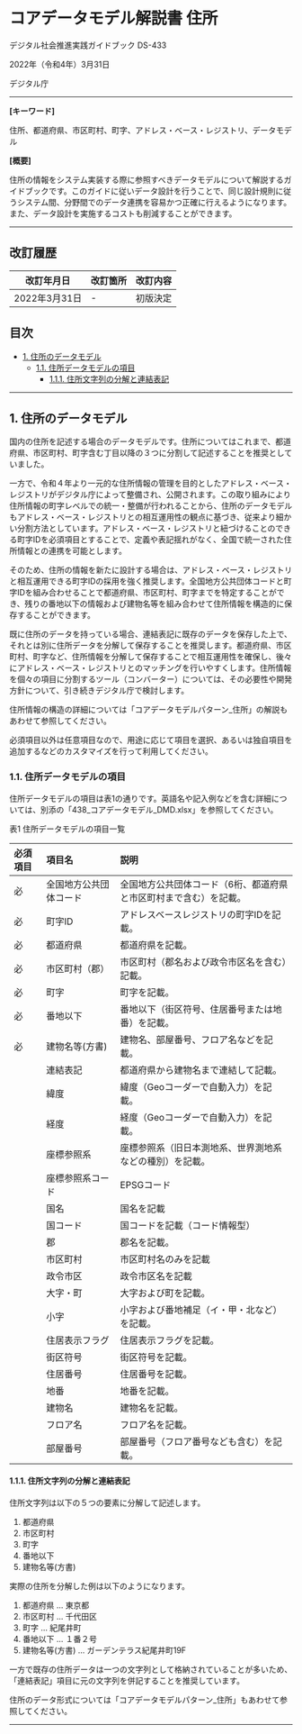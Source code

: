 # コアデータモデル解説書  住所 <!-- omit in toc -->

デジタル社会推進実践ガイドブック DS-433

2022年（令和4年）3月31日

デジタル庁

-----
**[キーワード]**

住所、都道府県、市区町村、町字、アドレス・ベース・レジストリ、データモデル

**[概要]**

住所の情報をシステム実装する際に参照すべきデータモデルについて解説するガイドブックです。このガイドに従いデータ設計を行うことで、同じ設計規則に従うシステム間、分野間でのデータ連携を容易かつ正確に行えるようになります。また、データ設計を実施するコストも削減することができます。

-----

## 改訂履歴 <!-- omit in toc -->

| 改訂年月日    | 改訂箇所 | 改訂内容 |
|---------------|----------|----------|
| 2022年3月31日 | -        | 初版決定 |

## 目次 <!-- omit in toc -->

- [1. 住所のデータモデル](#1-住所のデータモデル)
  - [1.1. 住所データモデルの項目](#11-住所データモデルの項目)
    - [1.1.1. 住所文字列の分解と連結表記](#111-住所文字列の分解と連結表記)

-----
## 1. 住所のデータモデル

国内の住所を記述する場合のデータモデルです。住所についてはこれまで、都道府県、市区町村、町字含む丁目以降の３つに分割して記述することを推奨としていました。

一方で、令和４年より一元的な住所情報の管理を目的としたアドレス・ベース・レジストリがデジタル庁によって整備され、公開されます。この取り組みにより住所情報の町字レベルでの統一・整備が行われることから、住所のデータモデルもアドレス・ベース・レジストリとの相互運用性の観点に基づき、従来より細かい分割方法としています。アドレス・ベース・レジストリと紐づけることのできる町字IDを必須項目とすることで、定義や表記揺れがなく、全国で統一された住所情報との連携を可能とします。

そのため、住所の情報を新たに設計する場合は、アドレス・ベース・レジストリと相互運用できる町字IDの採用を強く推奨します。全国地方公共団体コードと町字IDを組み合わせることで都道府県、市区町村、町字までを特定することができ、残りの番地以下の情報および建物名等を組み合わせて住所情報を構造的に保存することができます。

既に住所のデータを持っている場合、連結表記に既存のデータを保存した上で、それとは別に住所データを分解して保存することを推奨します。都道府県、市区町村、町字など、住所情報を分解して保存することで相互運用性を確保し、後々にアドレス・ベース・レジストリとのマッチングを行いやすくします。住所情報を個々の項目に分割するツール（コンバーター）については、その必要性や開発方針について、引き続きデジタル庁で検討します。

住所情報の構造の詳細については「コアデータモデルパターン_住所」の解説もあわせて参照してください。

必須項目以外は任意項目なので、用途に応じて項目を選択、あるいは独自項目を追加するなどのカスタマイズを行って利用してください。

### 1.1. 住所データモデルの項目

住所データモデルの項目は表1の通りです。英語名や記入例などを含む詳細については、別添の「438_コアデータモデル_DMD.xlsx」を参照してください。

表1 住所データモデルの項目一覧

| 必須項目 | 項目名                 | 説明                                                              |
|:---------|:-----------------------|:------------------------------------------------------------------|
| 必       | 全国地方公共団体コード | 全国地方公共団体コード（6桁、都道府県と市区町村まで含む）を記載。 |
| 必       | 町字ID                 | アドレスベースレジストリの町字IDを記載。                          |
| 必       | 都道府県               | 都道府県を記載。                                                  |
| 必       | 市区町村（郡）         | 市区町村（郡名および政令市区名を含む）記載。                      |
| 必       | 町字                   | 町字を記載。                                                      |
| 必       | 番地以下               | 番地以下（街区符号、住居番号または地番）を記載。                  |
| 必       | 建物名等(方書)         | 建物名、部屋番号、フロア名などを記載。                            |
|          | 連結表記               | 都道府県から建物名まで連結して記載。                              |
|          | 緯度                   | 緯度（Geoコーダーで自動入力）を記載。                             |
|          | 経度                   | 経度（Geoコーダーで自動入力）を記載。                             |
|          | 座標参照系             | 座標参照系（旧日本測地系、世界測地系などの種別）を記載。          |
|          | 座標参照系コード       | EPSGコード                                                        |
|          | 国名                   | 国名を記載                                                        |
|          | 国コード               | 国コードを記載（コード情報型）                                    |
|          | 郡                     | 郡名を記載。                                                      |
|          | 市区町村               | 市区町村名のみを記載                                              |
|          | 政令市区               | 政令市区名を記載                                                  |
|          | 大字・町               | 大字および町を記載。                                              |
|          | 小字                   | 小字および番地補足（イ・甲・北など）を記載。                      |
|          | 住居表示フラグ         | 住居表示フラグを記載。                                            |
|          | 街区符号               | 街区符号を記載。                                                  |
|          | 住居番号               | 住居番号を記載。                                                  |
|          | 地番                   | 地番を記載。                                                      |
|          | 建物名                 | 建物名を記載。                                                    |
|          | フロア名               | フロア名を記載。                                                  |
|          | 部屋番号               | 部屋番号（フロア番号なども含む）を記載。                          |

#### 1.1.1. 住所文字列の分解と連結表記

住所文字列は以下の５つの要素に分解して記述します。

1. 都道府県
1. 市区町村
1. 町字
1. 番地以下
1. 建物名等(方書)

実際の住所を分解した例は以下のようになります。

1. 都道府県 ... 東京都
1. 市区町村 ... 千代田区
1. 町字 ... 紀尾井町
1. 番地以下 ... １番２号
1. 建物名等(方書) ... ガーデンテラス紀尾井町19F

一方で既存の住所データは一つの文字列として格納されていることが多いため、「連結表記」項目に元の文字列を併記することを推奨しています。

住所のデータ形式については「コアデータモデルパターン_住所」もあわせて参照してください。

-----